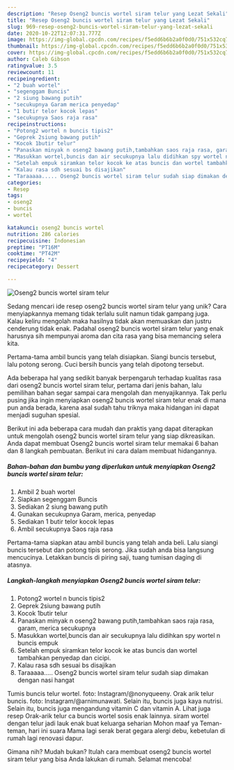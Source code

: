 ```yaml
---
description: "Resep Oseng2 buncis wortel siram telur yang Lezat Sekali"
title: "Resep Oseng2 buncis wortel siram telur yang Lezat Sekali"
slug: 969-resep-oseng2-buncis-wortel-siram-telur-yang-lezat-sekali
date: 2020-10-22T12:07:31.777Z
image: https://img-global.cpcdn.com/recipes/f5edd6b6b2a0f0d0/751x532cq70/oseng2-buncis-wortel-siram-telur-foto-resep-utama.jpg
thumbnail: https://img-global.cpcdn.com/recipes/f5edd6b6b2a0f0d0/751x532cq70/oseng2-buncis-wortel-siram-telur-foto-resep-utama.jpg
cover: https://img-global.cpcdn.com/recipes/f5edd6b6b2a0f0d0/751x532cq70/oseng2-buncis-wortel-siram-telur-foto-resep-utama.jpg
author: Caleb Gibson
ratingvalue: 3.5
reviewcount: 11
recipeingredient:
- "2 buah wortel"
- "segenggam Buncis"
- "2 siung bawang putih"
- "secukupnya Garam merica penyedap"
- "1 butir telor kocok lepas"
- "secukupnya Saos raja rasa"
recipeinstructions:
- "Potong2 wortel n buncis tipis2"
- "Geprek 2siung bawang putih"
- "Kocok 1butir telur"
- "Panaskan minyak n oseng2 bawang putih,tambahkan saos raja rasa, garam, merica secukupnya"
- "Masukkan wortel,buncis dan air secukupnya lalu didihkan spy wortel n buncis empuk"
- "Setelah empuk siramkan telor kocok ke atas buncis dan wortel tambahkan penyedap dan cicipi."
- "Kalau rasa sdh sesuai bs disajikan"
- "Taraaaaa..... Oseng2 buncis wortel siram telur sudah siap dimakan dengan nasi hangat"
categories:
- Resep
tags:
- oseng2
- buncis
- wortel

katakunci: oseng2 buncis wortel 
nutrition: 286 calories
recipecuisine: Indonesian
preptime: "PT16M"
cooktime: "PT42M"
recipeyield: "4"
recipecategory: Dessert

---
```



![Oseng2 buncis wortel siram telur](https://img-global.cpcdn.com/recipes/f5edd6b6b2a0f0d0/751x532cq70/oseng2-buncis-wortel-siram-telur-foto-resep-utama.jpg)

Sedang mencari ide resep oseng2 buncis wortel siram telur yang unik? Cara menyiapkannya memang tidak terlalu sulit namun tidak gampang juga. Kalau keliru mengolah maka hasilnya tidak akan memuaskan dan justru cenderung tidak enak. Padahal oseng2 buncis wortel siram telur yang enak harusnya sih mempunyai aroma dan cita rasa yang bisa memancing selera kita.

Pertama-tama ambil buncis yang telah disiapkan. Siangi buncis tersebut, lalu potong serong. Cuci bersih buncis yang telah dipotong tersebut.

Ada beberapa hal yang sedikit banyak berpengaruh terhadap kualitas rasa dari oseng2 buncis wortel siram telur, pertama dari jenis bahan, lalu pemilihan bahan segar sampai cara mengolah dan menyajikannya. Tak perlu pusing jika ingin menyiapkan oseng2 buncis wortel siram telur enak di mana pun anda berada, karena asal sudah tahu triknya maka hidangan ini dapat menjadi suguhan spesial.


Berikut ini ada beberapa cara mudah dan praktis yang dapat diterapkan untuk mengolah oseng2 buncis wortel siram telur yang siap dikreasikan. Anda dapat membuat Oseng2 buncis wortel siram telur memakai 6 bahan dan 8 langkah pembuatan. Berikut ini cara dalam membuat hidangannya.

<!--inarticleads1-->

##### Bahan-bahan dan bumbu yang diperlukan untuk menyiapkan Oseng2 buncis wortel siram telur:

1. Ambil 2 buah wortel
1. Siapkan segenggam Buncis
1. Sediakan 2 siung bawang putih
1. Gunakan secukupnya Garam, merica, penyedap
1. Sediakan 1 butir telor kocok lepas
1. Ambil secukupnya Saos raja rasa


Pertama-tama siapkan atau ambil buncis yang telah anda beli. Lalu siangi buncis tersebut dan potong tipis serong. Jika sudah anda bisa langsung mencucinya. Letakkan buncis di piring saji, tuang tumisan daging di atasnya. 

<!--inarticleads2-->

##### Langkah-langkah menyiapkan Oseng2 buncis wortel siram telur:

1. Potong2 wortel n buncis tipis2
1. Geprek 2siung bawang putih
1. Kocok 1butir telur
1. Panaskan minyak n oseng2 bawang putih,tambahkan saos raja rasa, garam, merica secukupnya
1. Masukkan wortel,buncis dan air secukupnya lalu didihkan spy wortel n buncis empuk
1. Setelah empuk siramkan telor kocok ke atas buncis dan wortel tambahkan penyedap dan cicipi.
1. Kalau rasa sdh sesuai bs disajikan
1. Taraaaaa..... Oseng2 buncis wortel siram telur sudah siap dimakan dengan nasi hangat


Tumis buncis telur wortel. foto: Instagram/@nonyqueeny. Orak arik telur buncis. foto: Instagram/@arnimunawati. Selain itu, buncis juga kaya nutrisi. Selain itu, buncis juga mengandung vitamin C dan vitamin A. Lihat juga resep Orak-arik telur ca buncis wortel sosis enak lainnya. siram wortel dengan telur jadi lauk enak buat keluarga seharian Mohon maaf ya Teman-teman, hari ini suara Mama lagi serak berat gegara alergi debu, kebetulan di rumah lagi renovasi dapur. 

Gimana nih? Mudah bukan? Itulah cara membuat oseng2 buncis wortel siram telur yang bisa Anda lakukan di rumah. Selamat mencoba!
